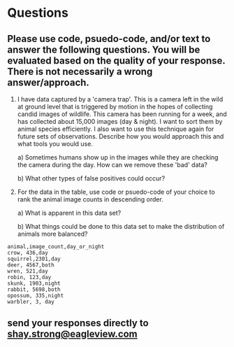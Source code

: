 # Questions

## Please use code, psuedo-code, and/or text to answer the following questions. You will be evaluated based on the quality of your response. There is not necessarily a wrong answer/approach.

1. I have data captured by a 'camera trap'. This is a camera left in the wild at ground level that is triggered by motion in the hopes of collecting candid images of wildlife. This camera has been running for a week, and has collected about 15,000 images (day & night). I want to sort them by animal species efficiently. I also want to use this technique again for future sets of observations. Describe how you would approach this and what tools you would use.

    a) Sometimes humans show up in the images while they are checking the camera during the day. How can we remove these 'bad' data?

    b) What other types of false positives could occur?

2. For the data in the table, use code or psuedo-code of your choice to rank the animal image counts in descending order.

    a) What is apparent in this data set?

    b) What things could be done to this data set to make the distribution of animals more balanced?

```
animal,image_count,day_or_night
crow, 436,day
squirrel,2301,day
deer, 4567,both
wren, 521,day
robin, 123,day
skunk, 1903,night
rabbit, 5698,both
opossum, 335,night
warbler, 3, day

```


## send your responses directly to shay.strong@eagleview.com

